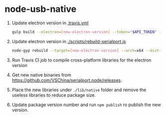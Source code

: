 # node-usb-native

1. Update electron version in [.travis.yml](./.travis.yml)

    ```bash
    gulp build --electron=[new-electron-version] --token="$API_TOKEN" --tag="downloads"
    ```

1. Update electron version in [./scripts/rebuild-serialport.js](rebuild-serialport.js)

    ```bash
    node-gyp rebuild --target=[new-electron-version] --arch=x64 --dist-url=https://atom.io/download/electron
    ```
1. Run Travis CI job to compile cross-platform libraries for the electron version

1. Get new native binaries from https://github.com/VSChina/serialport.node/releases.

1. Place the new libraries under `./lib/native` folder and remove the useless libraries to reduce package size.

1. Update package version number and run `npm publish` ro publish the new version.
